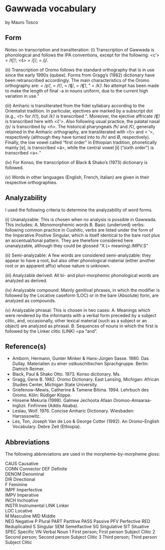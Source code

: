 # Gawwada vocabulary

by Mauro Tosco

## Form

Notes on transcription and transliteration:
(i) Transcription of Gawwada is phonological and follows the IPA conventions, except for the following: <c’> = /tʃ’/; <š> = /ʃ/; <y> = /j/.

(ii) Transcription of Oromo follows the standard orthography that is in use since the early 1990s (qubee). Forms from Gragg’s (1982) dictionary have been retranscribed accordingly. The main characteristics of the Oromo orthography are: <ph> = /p’/, <x> = /t’/, <ch> = /ʧ/, <c> = /ʧ’/, <q> = /k’/.
No attempt has been made to make the length of final -a in nouns uniform, due to the current high variation in use.

(iii) Amharic is transliterated from the fidel syllabary according to the Orientalist tradition. In particular, ejectives are marked by a subscript dot (e.g., <ṭ> for /t’/), but /k’/ is transcribed <q>. Moreover, the ejective affricate /ʧ’/ is transcribed here with <č’>. Also following usual practice, the palatal nasal /ɲ/ is transcribed by <ñ>. The historical pharyngeals /ħ/ and /ʕ/, generally retained in the Amharic orthography, are transliterated with <ḥ> and < ‘>, respectively (although they have turned into to /h/ and Ø, respectively). Finally, the low vowel called “first order” in Ethiopian tradition, phonetically mainly [ɐ], is transcribed <ä>, while the central vowel [ɨ] (“sixth order”) is transcribed <ə>.

(iv) For Konso, the transcription of Black & Shako’s (1973) dictionary is followed.

(v) Words in other languages (English, French, Italian) are given in their respective orthographies.

## Analyzability

I used the following criteria to determine the analyzability of word forms. 

(i) Unanalyzable:
This is chosen when no analysis is possible in Gawwada.  This includes:
A. Monomorphemic words
B. Basic (underived) verbs: following common practice in Cushitic, verbs are listed under the form of the Imperative Positive Singular, which is itself identical to the bare root plus an accentual/tonal pattern. They are therefore considered here unanalyzable, although they could be glossed “X (= meaning).IMPV.S”

(ii) Semi-analyzable:
A few words are considered semi-analyzable: they appear to have a root, but also other phonological material (either another root or an apparent affix) whose nature is unknown.

(iii) Analyzable derived:
All bi- and pluri-morphemic phonological words are analyzed as derived.

(iv) Analyzable compound:
Mainly genitival phrases, in which the modifier is followed by the Locative caseform (LOC) or in the bare (Absolute) form, are analyzed as compounds.

(v) Analyzable phrasal:
This is chosen in two cases:
A. Meanings which were rendered by the informants with a verbal form preceded by a subject clitic, and, occasionally, other lexical material (such as a subject or an object) are analyzed as phrasal.
B. Sequences of nouns in which the first is followed by the Linker clitic (LINK) =pa “and”.

## Reference(s)

- Amborn, Hermann, Gunter Minker & Hans-Jürgen Sasse. 1980. Das Dullay. Materialien zu einer 	ostkuschitischen Sprachgruppe. Berlin: Dietrich Reimer.
- Black, Paul & Shako Otto. 1973. Konso dictionary. Ms.
- Gragg, Gene B. 1982. Oromo Dictionary. East Lansing, Michigan: African Studies Center, 	Michigan State University.
- Griefenow-Mewis, Catherine & Tamene Bitima. 1994. Lehrbuch des Oromo. Köln: Rüdiger 	Köppe.
- Hinsene Mekuria (1998). Galmee Jechoota Afaan Oromoo-Amaaraa-Inglizii. Finfinnee (Addis 	Ababa).
- Leslau, Wolf. 1976. Concise Amharic Dictionary. Wiesbaden: Harrassowitz.
- Les, Ton, Joseph Van de Loo & George Cotter (1992). An Oromo-English Vocabulary. Debre Zeit 	(Ethiopia).

## Abbreviations

The following abbreviations are used in the morpheme-by-morpheme gloss:

CAUS       Causative	
CONN      Connector	
DEF          Definite	
DENOM   Denominal	
DIR           Directional	
F	      Feminine	
IMPF	      Imperfective	
IMPV	      Imperative	
INCH	      Inchoative	
INSTR      Instrumental	
LINK	      Linker	
LOC	      Locative	
M	      Masculine	
MID	      Middle		        
NEG	      Negative
P	      Plural
PART	      Partitive
PASS	      Passive
PFV	      Perfective
RED	      Reduplicated
S	      Singular
SEM	      Semelfactive
SG	      Singulative
SIT     	      Situative
SPEC	      Specific
VN	      Verbal Noun
1	      First person; First person Subject Clitic
2         	      Second person; Second person        Subject Clitic
3                Third person; Third person Subject Clitic


